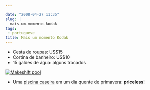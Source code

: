```yaml
---

date: "2008-04-27 11:35"
slug: |
  mais-um-momento-kodak
tags:
 - portuguese
title: Mais um momento Kodak
---
```


-   Cesta de roupas: US\$15
-   Cortina de banheiro: US\$10
-   15 galões de água: alguns trocados

[![Makeshift
pool](http://farm4.static.flickr.com/3034/2445910488_a9ee4f5bb7_o.jpg)](http://www.flickr.com/photos/ogmaciel/2445910488/)

-   Uma [piscina
    caseira](http://farm4.static.flickr.com/3034/2445910488_a9ee4f5bb7_o_d.jpg)
    em um dia quente de primavera: **priceless**!
